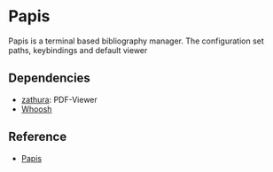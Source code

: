 # Papis

Papis is a terminal based bibliography manager. The configuration set paths,
keybindings and default viewer

## Dependencies

- [zathura](https://pwmt.org/projects/zathura/): PDF-Viewer
- [Whoosh](https://github.com/mchaput/whoosh)

## Reference

- [Papis](https://github.com/papis/papis)
